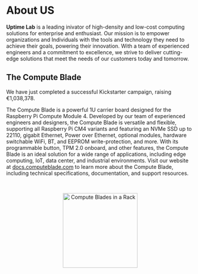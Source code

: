 # About US
**Uptime Lab** is a leading inivator of high-density and low-cost computing solutions for enterprise and enthusiast. Our mission is to empower organizations and Individuals with the tools and technology they need to achieve their goals, powering their innovation. With a team of experienced engineers and a commitment to excellence, we strive to deliver cutting-edge solutions that meet the needs of our customers today and tomorrow.

## The Compute Blade

We have just completed a successful Kickstarter campaign, raising €1,038,378.

The Compute Blade is a powerful 1U carrier board designed for the Raspberry Pi Compute Module 4. Developed by our team of experienced engineers and designers, the Compute Blade is versatile and flexible, supporting all Raspberry Pi CM4 variants and featuring an NVMe SSD up to 22110, gigabit Ethernet, Power over Ethernet, optional modules, hardware switchable WiFi, BT, and EEPROM write-protection, and more. With its programmable button, TPM 2.0 onboard, and other features, the Compute Blade is an ideal solution for a wide range of applications, including edge computing, IoT, data center, and industrial environments. Visit our website at [docs.computeblade.com](https://docs.computeblade.com/) to learn more about the Compute Blade, including technical specifications, documentation, and support resources.
<div align="center">
  <br />
  <p>
    <img src="https://cdn.discordapp.com/attachments/1014458643816661083/1098761720345927681/68747470733a2f2f646f63732e636f6d70757465626c6164652e636f6d2f6173736574732f696d616765732f7261636b2e6a7067.jpg" Height="200" alt="Compute Blades in a Rack" />
  </p>
</div>
